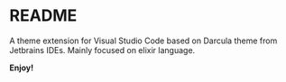 # README

A theme extension for Visual Studio Code based on Darcula theme from Jetbrains IDEs.
Mainly focused on elixir language.

**Enjoy!**